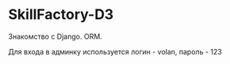 # SkillFactory-D3
Знакомство с Django. ORM.

Для входа в админку используется логин - volan, пароль - 123
